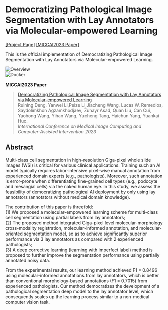 # Democratizing Pathological Image Segmentation with Lay Annotators via Molecular-empowered Learning

[[Project Page]](https://https://github.com/ddrrnn123/Omni-Seg/)   [[MICCAI2023 Paper]](https://link.springer.com/chapter/10.1007/978-3-031-43987-2_48)


This is the official implementation of Democratizing Pathological Image Segmentation with Lay Annotators via Molecular-empowered Learning. 

![Overview](https://github.com/ddrrnn123/Omni-Seg/blob/main/GithubFigure/Overview1.png)<br />
![Docker](https://github.com/ddrrnn123/Omni-Seg/blob/main/GithubFigure/Overview2.png)<br />

**MICCAI2023 Paper** <br />
> [Democratizing Pathological Image Segmentation with Lay Annotators via Molecular-empowered Learning](https://link.springer.com/chapter/10.1007/978-3-031-43987-2_48) <br />
> Ruining Deng, Yanwei Li,Peize Li,Jiacheng Wang, Lucas W. Remedios, Saydolimkhon Agzamkhodjaev, Zuhayr Asad, Quan Liu, Can Cui, Yaohong Wang, Yihan Wang, Yucheng Tang, Haichun Yang, Yuankai Huo.<br />
> *International Conference on Medical Image Computing and Computer-Assisted Intervention 2023* <br />

## Abstract
Multi-class cell segmentation in high-resolution Giga-pixel whole slide images (WSI) is critical for various clinical applications. Training such an AI model typically requires labor-intensive pixel-wise manual annotation from experienced domain experts (e.g., pathologists). Moreover, such annotation is error-prone when differentiating fine-grained cell types (e.g., podocyte and mesangial cells) via the naked human eye. In this study, we assess the feasibility of democratizing pathological AI deployment by only using lay annotators (annotators without medical domain knowledge). <br /> 


The contribution of this paper is threefold: <br />
(1) We proposed a molecular-empowered learning scheme for multi-class cell segmentation using partial labels from lay annotators; <br />
(2) The proposed method integrated Giga-pixel level molecular-morphology cross-modality registration, molecular-informed annotation, and molecular-oriented segmentation model, so as to achieve significantly superior performance via 3 lay annotators as compared with 2 experienced pathologists; <br />
(3) A deep corrective learning (learning with imperfect label) method is proposed to further improve the segmentation performance using partially annotated noisy data. <br />

From the experimental results, our learning method achieved F1 = 0.8496 using molecular-informed annotations from lay annotators, which is better than conventional morphology-based annotations (F1 = 0.7015) from experienced pathologists. Our method democratizes the development of a pathological segmentation deep model to the lay annotator level, which consequently scales up the learning process similar to a non-medical computer vision task. <br />



